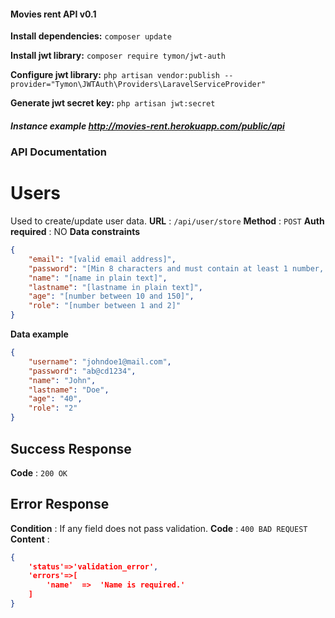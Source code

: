 #### Movies rent API v0.1

**Install dependencies:** `composer update`

**Install jwt library:** `composer require tymon/jwt-auth`

**Configure jwt library:** `php artisan vendor:publish --provider="Tymon\JWTAuth\Providers\LaravelServiceProvider"`

**Generate jwt secret key:** `php artisan jwt:secret`

##### **Instance example** http://movies-rent.herokuapp.com/public/api


### API Documentation
# Users
Used to create/update user data.
**URL** : `/api/user/store`
**Method** : `POST`
**Auth required** : NO
**Data constraints**
```json
{
    "email": "[valid email address]",
    "password": "[Min 8 characters and must contain at least 1 number, 1 symbol]",
    "name": "[name in plain text]",
    "lastname": "[lastname in plain text]",
    "age": "[number between 10 and 150]",
    "role": "[number between 1 and 2]"
}
```
**Data example**
```json
{
    "username": "johndoe1@mail.com",
    "password": "ab@cd1234",
    "name": "John",
    "lastname": "Doe",
    "age": "40",
    "role": "2"    
}
```
## Success Response
**Code** : `200 OK`

## Error Response
**Condition** : If any field does not pass validation.
**Code** : `400 BAD REQUEST`
**Content** :
```json
{
    'status'=>'validation_error',
    'errors'=>[
        'name'  =>  'Name is required.'
    ]
}
```

